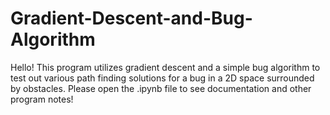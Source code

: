 # Gradient-Descent-and-Bug-Algorithm

Hello! This program utilizes gradient descent and a simple bug algorithm to test out various path finding solutions for a bug in a 2D space surrounded by obstacles. Please open the .ipynb file to see documentation and other program notes!
